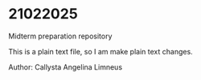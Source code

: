 # 21022025
Midterm preparation repository

This is a plain text file, so I am make plain text changes.

Author: Callysta Angelina Limneus
